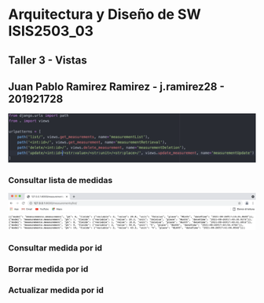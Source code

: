 # Arquitectura y Diseño de SW ISIS2503_03
## Taller 3 - Vistas
## Juan Pablo Ramirez Ramirez - j.ramirez28 - 201921728

<img src="images/urlsMedidas.png" alt="Consultar Medidas">

### Consultar lista de medidas
<img src="images/consultarMedidas.png" alt="Consultar Medidas">

### Consultar medida por id

### Borrar medida por id

### Actualizar medida por id
